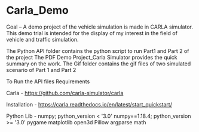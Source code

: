 # Carla_Demo
Goal – A demo project of the vehicle simulation is made in CARLA simulator. This demo trial is intended for the display of my interest in the field of vehicle and traffic simulation.

The Python API folder contains the python script to run Part1 and Part 2 of the project 
The PDF Demo Project_Carla Simulator provides the quick summary on the work.
The Gif folder contains the gif files of two simulated scenario of Part 1 and Part 2 

To Run the API files Requirements 

Carla - https://github.com/carla-simulator/carla

Installation  - https://carla.readthedocs.io/en/latest/start_quickstart/ 

Python Lib - numpy; python_version < '3.0'
numpy==1.18.4; python_version >= '3.0'
pygame
matplotlib
open3d
Pillow
argparse
math 
